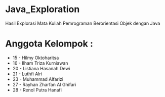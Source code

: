 # Java_Exploration
Hasil Explorasi Mata Kuliah Pemrograman Berorientasi Objek dengan Java

# Anggota Kelompok :
- 15 - Hilmy Oktoharitsa
- 16 - Ilham Triza Kurniawan
- 20 - Listiana Hasanah Dewi
- 21 - Luthfi Alri
- 23 - Muhammad Alfarizi
- 27 - Rayhan Zharfan Al Ghifari
- 28 - Renol Putra Hanafi

